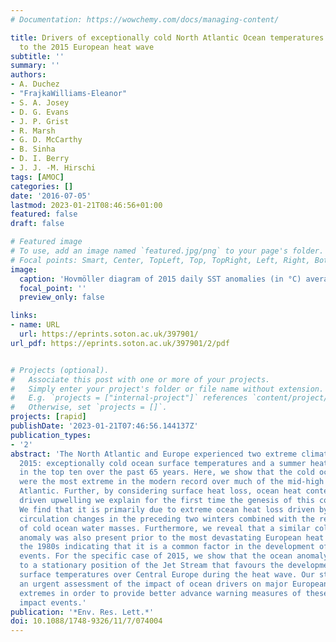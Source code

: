 ```yaml
---
# Documentation: https://wowchemy.com/docs/managing-content/

title: Drivers of exceptionally cold North Atlantic Ocean temperatures and their link
  to the 2015 European heat wave
subtitle: ''
summary: ''
authors:
- A. Duchez
- "FrajkaWilliams-Eleanor"
- S. A. Josey
- D. G. Evans
- J. P. Grist
- R. Marsh
- G. D. McCarthy
- B. Sinha
- D. I. Berry
- J. J. -M. Hirschi
tags: [AMOC]
categories: []
date: '2016-07-05'
lastmod: 2023-01-21T08:46:56+01:00
featured: false
draft: false

# Featured image
# To use, add an image named `featured.jpg/png` to your page's folder.
# Focal points: Smart, Center, TopLeft, Top, TopRight, Left, Right, BottomLeft, Bottom, BottomRight.
image:
  caption: 'Hovmöller diagram of 2015 daily SST anomalies (in °C) averaged over 40–20°W (coloured field). Overlaid is the Jet Stream displacement measure (ΔJS) represented with a solid grey line and smoothed using a 10-day running mean. Also shown is the difference in between the Southern Band (SB, 35–50°N) maximum SST and Northern Band (NB, 50–65°N) minimum SST (ΔSST, purple dash-dot line).'
  focal_point: ''
  preview_only: false

links:
- name: URL
  url: https://eprints.soton.ac.uk/397901/
url_pdf: https://eprints.soton.ac.uk/397901/2/pdf


# Projects (optional).
#   Associate this post with one or more of your projects.
#   Simply enter your project's folder or file name without extension.
#   E.g. `projects = ["internal-project"]` references `content/project/deep-learning/index.md`.
#   Otherwise, set `projects = []`.
projects: [rapid]
publishDate: '2023-01-21T07:46:56.144137Z'
publication_types:
- '2'
abstract: 'The North Atlantic and Europe experienced two extreme climate events in
  2015: exceptionally cold ocean surface temperatures and a summer heat wave ranked
  in the top ten over the past 65 years. Here, we show that the cold ocean temperatures
  were the most extreme in the modern record over much of the mid-high latitude North-East
  Atlantic. Further, by considering surface heat loss, ocean heat content and wind
  driven upwelling we explain for the first time the genesis of this cold ocean anomaly.
  We find that it is primarily due to extreme ocean heat loss driven by atmospheric
  circulation changes in the preceding two winters combined with the re-emergence
  of cold ocean water masses. Furthermore, we reveal that a similar cold Atlantic
  anomaly was also present prior to the most devastating European heat waves since
  the 1980s indicating that it is a common factor in the development of these extreme
  events. For the specific case of 2015, we show that the ocean anomaly is linked
  to a stationary position of the Jet Stream that favours the development of high
  surface temperatures over Central Europe during the heat wave. Our study calls for
  an urgent assessment of the impact of ocean drivers on major European summer temperature
  extremes in order to provide better advance warning measures of these high societal
  impact events.'
publication: '*Env. Res. Lett.*'
doi: 10.1088/1748-9326/11/7/074004
---
```

